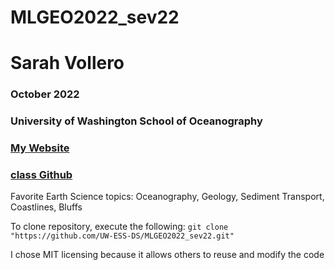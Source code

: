 # MLGEO2022_sev22
# Sarah Vollero
### October 2022
### University of Washington School of Oceanography
### [My Website](https://blogs.uw.edu/sediment/)
### [class Github](https://github.com/UW-ESS-DS/MLGeo-Autumn22)
Favorite Earth Science topics: Oceanography, Geology, Sediment Transport, Coastlines, Bluffs

To clone repository, execute the following: `git clone "https://github.com/UW-ESS-DS/MLGEO2022_sev22.git"`

I chose MIT licensing because it allows others to reuse and modify the code
